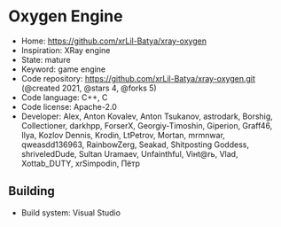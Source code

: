 # Oxygen Engine

- Home: https://github.com/xrLil-Batya/xray-oxygen
- Inspiration: XRay engine
- State: mature
- Keyword: game engine
- Code repository: https://github.com/xrLil-Batya/xray-oxygen.git (@created 2021, @stars 4, @forks 5)
- Code language: C++, C
- Code license: Apache-2.0
- Developer: Alex, Anton Kovalev, Anton Tsukanov, astrodark, Borshig, Collectioner, darkhpp, ForserX, Georgiy-Timoshin, Giperion, Graff46, Ilya, Kozlov Dennis, Krodin, LtPetrov, Mortan, mrmnwar, qweasdd136963, RainbowZerg, Seakad, Shitposting Goddess, shriveledDude, Sultan Uramaev, Unfainthful, Viнt@rь, Vlad, Xottab_DUTY, xrSimpodin, Пётр

## Building

- Build system: Visual Studio
